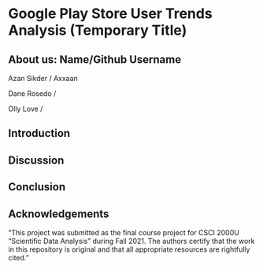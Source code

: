 # Google Play Store User Trends Analysis (Temporary Title)

## About us: Name/Github Username
Azan Sikder / Axxaan

Dane Rosedo / 

Olly Love / 

## Introduction

## Discussion

## Conclusion 

## Acknowledgements 
“This project was submitted as the final course project for CSCI 2000U “Scientific Data Analysis” during Fall 2021. The authors certify that the work in this repository is original and that all appropriate resources are rightfully cited.”
